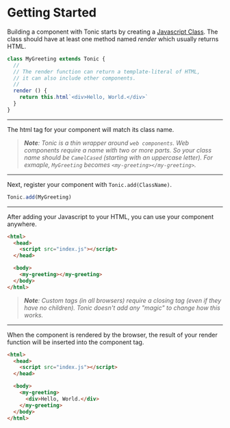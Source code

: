 # Getting Started

Building a component with Tonic starts by creating a [Javascript Class][0].
The class should have at least one method named *render* which usually returns HTML.

```js
class MyGreeting extends Tonic {
  //
  // The render function can return a template-literal of HTML,
  // it can also include other components.
  //
  render () {
    return this.html`<div>Hello, World.</div>`
  }
}
```

---

The html tag for your component will match its class name.

> <i><b>Note</b>: Tonic is a thin wrapper around `web components`. Web
> components require a name with two or more parts. So your class name should
> be `CamelCased` (starting with an uppercase letter). For exmaple, `MyGreeting`
> becomes `<my-greeting></my-greeting>`.</i>

---

Next, register your component with `Tonic.add(ClassName)`.

```js
Tonic.add(MyGreeting)
```

---

After adding your Javascript to your HTML, you can use your component anywhere.

```html
<html>
  <head>
    <script src="index.js"></script>
  </head>

  <body>
    <my-greeting></my-greeting>
  </body>
</html>
```

> <i><b>Note</b>: Custom tags (in all browsers) require a closing tag (even if
> they have no children). Tonic doesn't add any "magic" to change how this works.</i>

---

When the component is rendered by the browser, the result of your render
function will be inserted into the component tag.

```html
<html>
  <head>
    <script src="index.js"></script>
  </head>

  <body>
    <my-greeting>
      <div>Hello, World.</div>
    </my-greeting>
  </body>
</html>
```

[0]:https://developer.mozilla.org/en-US/docs/Web/JavaScript/Reference/Classes
[1]:https://developer.mozilla.org/en-US/docs/Web/JavaScript/Reference/Template_literals
[2]:https://caniuse.com/#search=domcontentloaded
